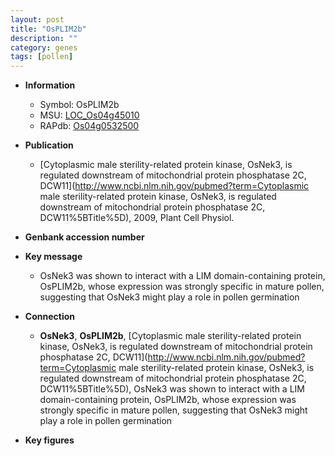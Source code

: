 ```yaml
---
layout: post
title: "OsPLIM2b"
description: ""
category: genes
tags: [pollen]
---
```


* **Information**  
    + Symbol: OsPLIM2b  
    + MSU: [LOC_Os04g45010](http://rice.plantbiology.msu.edu/cgi-bin/ORF_infopage.cgi?orf=LOC_Os04g45010)  
    + RAPdb: [Os04g0532500](http://rapdb.dna.affrc.go.jp/viewer/gbrowse_details/irgsp1?name=Os04g0532500)  

* **Publication**  
    + [Cytoplasmic male sterility-related protein kinase, OsNek3, is regulated downstream of mitochondrial protein phosphatase 2C, DCW11](http://www.ncbi.nlm.nih.gov/pubmed?term=Cytoplasmic male sterility-related protein kinase, OsNek3, is regulated downstream of mitochondrial protein phosphatase 2C, DCW11%5BTitle%5D), 2009, Plant Cell Physiol.

* **Genbank accession number**  

* **Key message**  
    + OsNek3 was shown to interact with a LIM domain-containing protein, OsPLIM2b, whose expression was strongly specific in mature pollen, suggesting that OsNek3 might play a role in pollen germination

* **Connection**  
    + __OsNek3__, __OsPLIM2b__, [Cytoplasmic male sterility-related protein kinase, OsNek3, is regulated downstream of mitochondrial protein phosphatase 2C, DCW11](http://www.ncbi.nlm.nih.gov/pubmed?term=Cytoplasmic male sterility-related protein kinase, OsNek3, is regulated downstream of mitochondrial protein phosphatase 2C, DCW11%5BTitle%5D),  OsNek3 was shown to interact with a LIM domain-containing protein, OsPLIM2b, whose expression was strongly specific in mature pollen, suggesting that OsNek3 might play a role in pollen germination

* **Key figures**  


